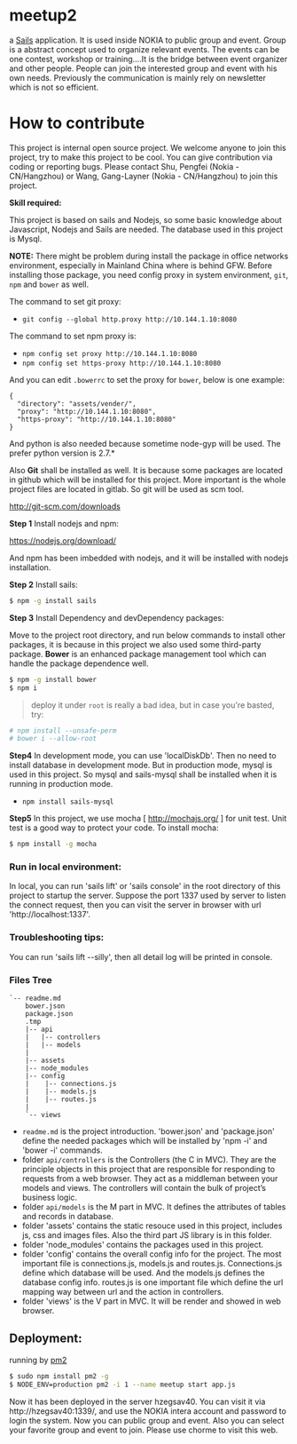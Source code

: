 # meetup2

a [Sails](http://sailsjs.org) application. It is used inside NOKIA to public group and event. Group is a abstract concept used to organize relevant events. The events can be
one contest, workshop or training....It is the bridge between event organizer and other people. People can join the interested group and event with his own needs. Previously
the communication is mainly rely on newsletter which is not so efficient.

# How to contribute

This project is internal open source project. We welcome anyone to join this project, try to make this project to be cool. You can give contribution via coding or reporting bugs. 
Please contact Shu, Pengfei (Nokia - CN/Hangzhou) or Wang, Gang-Layner (Nokia - CN/Hangzhou) to join this project. 

**Skill required:**

This project is based on sails and Nodejs, so some basic knowledge about Javascript, Nodejs and Sails are needed. The database used in this project is Mysql.

**NOTE:**
There might be problem during install the package in office networks environment, especially in Mainland China where is behind GFW. Before installing those package, you need config proxy in system environment, `git`, `npm` and `bower` as well.

The command to set git proxy:

- `git config --global http.proxy http://10.144.1.10:8080`

The command to set npm proxy is:

- `npm config set proxy http://10.144.1.10:8080`
- `npm config set https-proxy http://10.144.1.10:8080`

And you can edit `.bowerrc` to set the proxy for `bower`, below is one example:

```
{
  "directory": "assets/vender/",
  "proxy": "http://10.144.1.10:8080",
  "https-proxy": "http://10.144.1.10:8080"
}
```

And python is also needed because sometime node-gyp will be used. The prefer python version is 2.7.* 

Also **Git** shall be installed as well. It is because some packages are located in github which will be installed for this project. More important is the whole project files are located in gitlab. So git will be used as scm tool.

http://git-scm.com/downloads

**Step 1** Install nodejs and npm:

https://nodejs.org/download/

And npm has been imbedded with nodejs, and it will be installed with nodejs installation.

**Step 2** Install sails:
``` bash
$ npm -g install sails
```

**Step 3** Install Dependency and devDependency packages:

Move to the project root directory, and run below commands to install other packages, it is because in this project we also used some third-party package. **Bower** is an enhanced package
management tool which can handle the package dependence well.

``` bash
$ npm -g install bower
$ npm i
```

> deploy it under `root` is really a bad idea, but in case you're basted, try:

``` bash
# npm install --unsafe-perm
# bower i --allow-root
```

**Step4** In development mode, you can use 'localDiskDb'. Then no need to install database in development mode. But in production mode, mysql is used in this project. 
So mysql and sails-mysql shall be installed when it is running in production mode. 

- `npm install sails-mysql`

**Step5** In this project, we use mocha [ http://mochajs.org/ ] for unit test. Unit test is a good way to protect your code. To install mocha:

``` bash
$ npm install -g mocha
```

### Run in local environment:
In local, you can run 'sails lift' or 'sails console' in the root directory of this project to startup the server. Suppose the port 1337 used by server to listen the connect request, then you can visit the server in 
browser with url 'http://localhost:1337'. 

### Troubleshooting tips:
You can run 'sails lift --silly', then all detail log will be printed in console.




### Files Tree

```
`-- readme.md
    bower.json
    package.json
    .tmp
    |-- api
    |   |-- controllers
    |   |-- models
    |   
    |-- assets
    |-- node_modules
    |-- config
    |    |-- connections.js
    |    |-- models.js
    |    |-- routes.js
    |
    `-- views
```

* `readme.md` is the project introduction. 'bower.json' and 'package.json' define the needed packages which will be installed by 
'npm -i' and 'bower -i' commands. 
* folder `api/controllers` is the Controllers (the C in MVC). They are the principle objects in this project that are responsible for responding to requests from a web browser. They act as a middleman between your models and views. 
The controllers will contain the bulk of project’s business logic.
* folder `api/models` is the M part in MVC. It defines the attributes of tables and records in database. 
* folder 'assets' contains the static resouce used in this project, includes js, css and images files. Also the third part JS library is in this folder.
* folder 'node_modules' contains the packages used in this project.
* folder 'config' contains the overall config info for the project. The most important file is connections.js, models.js and routes.js. Connections.js define which database will be used.
And the models.js defines the database config info.  routes.js is one important file which define the url mapping way between url and the action in controllers.
* folder 'views' is the V part in MVC. It will be render and showed in web browser. 




## Deployment: 

running by [pm2](https://github.com/Unitech/pm2)

``` bash
$ sudo npm install pm2 -g
$ NODE_ENV=production pm2 -i 1 --name meetup start app.js
```

Now it has been deployed in the server hzegsav40. You can visit it via http://hzegsav40:1339/, and use the NOKIA intera account and password to login the system. Now you can public group and event. 
Also you can select your favorite group and event to join. Please use chorme to visit this web.
